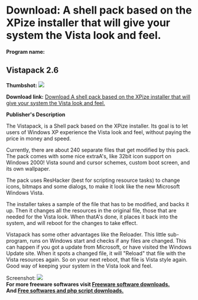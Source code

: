 # Download: A shell pack based on the XPize installer that will give your system the Vista look and feel.

**Program name:**

## Vistapack 2.6

  
**Thumbshot:** ![](http://www.freewarefiles.com/screenshot/vistapack2_md.jpg)   
  
**Download link:** [Download A shell pack based on the XPize installer that will give your system the Vista look and feel.](http://freesoftwares.boysofts.com/Vistapack_program_38345.html)  
  


**Publisher's Description**  
  


The Vistapack, is a Shell pack based on the XPize installer. Its goal is to let users of Windows XP experience the Vista look and feel, without paying the price in money and speed. 

Currently, there are about 240 separate files that get modified by this pack. The pack comes with some nice extraA's, like 32bit icon support on Windows 2000! Vista sound and cursor schemes, custom boot screen, and its own wallpaper.

The pack uses ResHacker (best for scripting resource tasks) to change icons, bitmaps and some dialogs, to make it look like the new Microsoft Windows Vista.

The installer takes a sample of the file that has to be modified, and backs it up. Then it changes all the resources in the original file, those that are needed for the Vista look. When thatA's done, it places it back into the system, and will reboot for the changes to take effect.

Vistapack has some other advantages like the Reloader. This little sub-program, runs on Windows start and checks if any files are changed. This can happen if you got a update from Microsoft, or have visited the Windows Update site. When it spots a changed file, it will "Reload" that file with the Vista resources again. So on your next reboot, that file is Vista style again. Good way of keeping your system in the Vista look and feel.

  
  
Screenshot: ![](http://www.freewarefiles.com/screenshot/vistapack2.jpg)   
**For more freeware softwares visit [Freeware software downloads.](http://freesoftwares.boysofts.com/)**   
**And [Free softwares and php script downloads.](http://www.boysofts.com/)**
